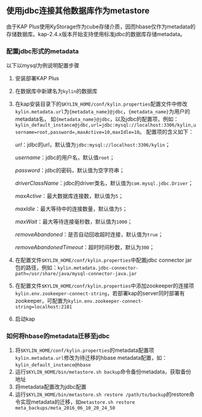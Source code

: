 ## 使用jdbc连接其他数据库作为metastore
由于KAP Plus使用KyStorage作为cube存储介质，因而hbase仅作为metadata的存储数据库。kap-2.4.x版本开始支持使用标准jdbc的数据库存储metadata。

### 配置jdbc形式的metadata
以下以mysql为例说明配置步骤
1. 安装部署KAP Plus
2. 在数据库中新建名为`kylin`的数据库
3. 在kap安装目录下的`$KYLIN_HOME/conf/kylin.properties`配置文件中修改`kylin.metadata.url`为`{metadata_name}@jdbc`，`{metadata_name}`为用户的metadata名，
如`{metadata_name}@jdbc`，以及jdbc的配置项，例如：`kylin_default_instance@jdbc,url=jdbc:mysql://localhost:3306/kylin,username=root,password=,maxActive=10,maxIdle=10`。
配置项的含义如下：

    *url*：jdbc的url，默认值为`jdbc:mysql://localhost:3306/kylin`；
    
    *username*：jdbc的用户名，默认值`root`；
    
    *password*：jdbc的密码，默认值为空字符串；
    
    *driverClassName*：jdbc的driver类名，默认值为`com.mysql.jdbc.Driver`；
    
    *maxActive*：最大数据库连接数，默认值为`5`；
    
    *maxIdle*：最大等待中的连接数量，默认值为`5`；
    
    *maxWait*：最大等待连接毫秒数，默认值为`1000`；
    
    *removeAbandoned*：是否自动回收超时连接，默认值为`true`；
    
    *removeAbandonedTimeout*：超时时间秒数，默认为`300`；
    
4. 在配置文件`$KYLIN_HOME/conf/kylin.properties`中配置jdbc connector jar包的路径，例如：`kylin.metadata.jdbc-connector-path=/usr/share/java/mysql-connector-java.jar`

5. 在配置文件`$KYLIN_HOME/conf/kylin.properties`中添加zookeeper的连接项`kylin.env.zookeeper-connect-string`，若部署kap的server同时部署有
zookeeper，可配置为`kylin.env.zookeeper-connect-string=localhost:2181`

6. 启动kap

###  如何将hbase的metadata迁移至jdbc
1. 将`$KYLIN_HOME/conf/kylin.properties`的metadata配置项`kylin.metadata.url`修改为待迁移的hbase metadata配置，如：`kylin_default_instance@hbase`
2. 运行`$KYLIN_HOME/bin/metastore.sh backup`命令备份metadata，获取备份地址
3. 将metadata配置改为jdbc配置
4. 运行`$KYLIN_HOME/bin/metastore.sh restore /path/to/backup`的restore命令实现metadata的迁移，如`metastore.sh restore meta_backups/meta_2016_06_10_20_24_50`
